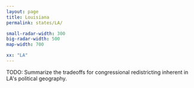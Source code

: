 ```yaml
---
layout: page
title: Louisiana
permalink: states/LA/

small-radar-width: 300
big-radar-width: 500
map-width: 700

xx: "LA"
---
```


TODO: Summarize the tradeoffs for congressional redistricting inherent in LA's political geography.